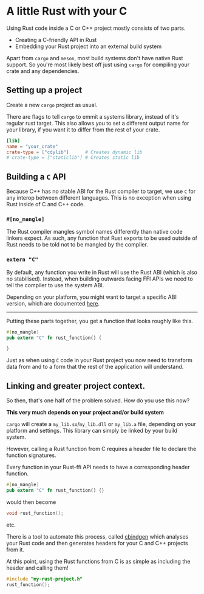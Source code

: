 # A little Rust with your C

Using Rust code inside a C or C++ project mostly consists of two parts.

- Creating a C-friendly API in Rust
- Embedding your Rust project into an external build system

Apart from `cargo` and `meson`, most build systems don't have native Rust support.
So you're most likely best off just using `cargo` for compiling your crate and
any dependencies.

## Setting up a project

Create a new `cargo` project as usual.

There are flags to tell `cargo` to emmit a systems library, instead of 
it's regular rust target.
This also allows you to set a different output name for your library, 
if you want it to differ from the rest of your crate.

```toml
[lib]
name = "your_crate"
crate-type = ["cdylib"]      # Creates dynamic lib
# crate-type = ["staticlib"] # Creates static lib
```

## Building a `C` API

Because C++ has no stable ABI for the Rust compiler to target, we use `C` for 
any interop between different languages. This is no exception when using Rust
inside of C and C++ code.

### `#[no_mangle]`

The Rust compiler mangles symbol names differently than native code linkers expect.
As such, any function that Rust exports to be used outside of Rust needs to be told
not to be mangled by the compiler.

### `extern "C"`

By default, any function you write in Rust will use the 
Rust ABI (which is also no stabilised).
Instead, when building outwards facing FFI APIs we need to 
tell the compiler to use the system ABI.

Depending on your platform, you might want to target a specific ABI version, which are
documented [here](https://doc.rust-lang.org/reference/items/external-blocks.html).

---

Putting these parts together, you get a function that looks roughly like this.

```rust
#[no_mangle]
pub extern "C" fn rust_function() {

}
```

Just as when using `C` code in your Rust project you now need to transform data
from and to a form that the rest of the application will understand.

## Linking and greater project context.

So then, that's one half of the problem solved.
How do you use this now?

**This very much depends on your project and/or build system**

`cargo` will create a `my_lib.so`/`my_lib.dll` or `my_lib.a` file,
depending on your platform and settings. This library can simply be linked
by your build system.

However, calling a Rust function from C requires a header file to declare
the function signatures.

Every function in your Rust-ffi API needs to have a corresponding header function.

```rust
#[no_mangle]
pub extern "C" fn rust_function() {}
```

would then become

```C
void rust_function();
```

etc.

There is a tool to automate this process, 
called [cbindgen] which analyses your  Rust code
and then generates headers for your C and C++ projects from it.

[cbindgen]: https://github.com/eqrion/cbindgen

At this point, using the Rust functions from C 
is as simple as including the header and calling them!

```C
#include "my-rust-project.h"
rust_function();
```